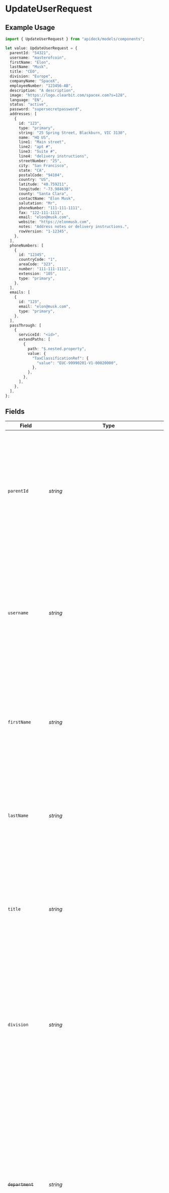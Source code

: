 # UpdateUserRequest

## Example Usage

```typescript
import { UpdateUserRequest } from "apideck/models/components";

let value: UpdateUserRequest = {
  parentId: "54321",
  username: "masterofcoin",
  firstName: "Elon",
  lastName: "Musk",
  title: "CEO",
  division: "Europe",
  companyName: "SpaceX",
  employeeNumber: "123456-AB",
  description: "A description",
  image: "https://logo.clearbit.com/spacex.com?s=128",
  language: "EN",
  status: "active",
  password: "supersecretpassword",
  addresses: [
    {
      id: "123",
      type: "primary",
      string: "25 Spring Street, Blackburn, VIC 3130",
      name: "HQ US",
      line1: "Main street",
      line2: "apt #",
      line3: "Suite #",
      line4: "delivery instructions",
      streetNumber: "25",
      city: "San Francisco",
      state: "CA",
      postalCode: "94104",
      country: "US",
      latitude: "40.759211",
      longitude: "-73.984638",
      county: "Santa Clara",
      contactName: "Elon Musk",
      salutation: "Mr",
      phoneNumber: "111-111-1111",
      fax: "122-111-1111",
      email: "elon@musk.com",
      website: "https://elonmusk.com",
      notes: "Address notes or delivery instructions.",
      rowVersion: "1-12345",
    },
  ],
  phoneNumbers: [
    {
      id: "12345",
      countryCode: "1",
      areaCode: "323",
      number: "111-111-1111",
      extension: "105",
      type: "primary",
    },
  ],
  emails: [
    {
      id: "123",
      email: "elon@musk.com",
      type: "primary",
    },
  ],
  passThrough: [
    {
      serviceId: "<id>",
      extendPaths: [
        {
          path: "$.nested.property",
          value: {
            "TaxClassificationRef": {
              "value": "EUC-99990201-V1-00020000",
            },
          },
        },
      ],
    },
  ],
};
```

## Fields

| Field                                                                                                                                                                                                                                                                                                                                                                                                                    | Type                                                                                                                                                                                                                                                                                                                                                                                                                     | Required                                                                                                                                                                                                                                                                                                                                                                                                                 | Description                                                                                                                                                                                                                                                                                                                                                                                                              | Example                                                                                                                                                                                                                                                                                                                                                                                                                  |
| ------------------------------------------------------------------------------------------------------------------------------------------------------------------------------------------------------------------------------------------------------------------------------------------------------------------------------------------------------------------------------------------------------------------------ | ------------------------------------------------------------------------------------------------------------------------------------------------------------------------------------------------------------------------------------------------------------------------------------------------------------------------------------------------------------------------------------------------------------------------ | ------------------------------------------------------------------------------------------------------------------------------------------------------------------------------------------------------------------------------------------------------------------------------------------------------------------------------------------------------------------------------------------------------------------------ | ------------------------------------------------------------------------------------------------------------------------------------------------------------------------------------------------------------------------------------------------------------------------------------------------------------------------------------------------------------------------------------------------------------------------ | ------------------------------------------------------------------------------------------------------------------------------------------------------------------------------------------------------------------------------------------------------------------------------------------------------------------------------------------------------------------------------------------------------------------------ |
| `parentId`                                                                                                                                                                                                                                                                                                                                                                                                               | *string*                                                                                                                                                                                                                                                                                                                                                                                                                 | :heavy_minus_sign:                                                                                                                                                                                                                                                                                                                                                                                                       | The parent_id property is used to specify the identifier of the parent user in the CRM system. This field is optional and should be provided if the user being updated is associated with a parent user account. It helps in maintaining hierarchical relationships between users within the CRM.                                                                                                                        | 54321                                                                                                                                                                                                                                                                                                                                                                                                                    |
| `username`                                                                                                                                                                                                                                                                                                                                                                                                               | *string*                                                                                                                                                                                                                                                                                                                                                                                                                 | :heavy_minus_sign:                                                                                                                                                                                                                                                                                                                                                                                                       | The username property represents the unique identifier for the user within the CRM system. This field is optional but should be unique across the system to ensure proper identification and authentication of the user. It is crucial for login and user management operations.                                                                                                                                         | masterofcoin                                                                                                                                                                                                                                                                                                                                                                                                             |
| `firstName`                                                                                                                                                                                                                                                                                                                                                                                                              | *string*                                                                                                                                                                                                                                                                                                                                                                                                                 | :heavy_minus_sign:                                                                                                                                                                                                                                                                                                                                                                                                       | The first_name property is used to update the user's first name in the CRM system. This field is optional and should contain the given name of the user. It is important for personalizing user interactions and communications.                                                                                                                                                                                         | Elon                                                                                                                                                                                                                                                                                                                                                                                                                     |
| `lastName`                                                                                                                                                                                                                                                                                                                                                                                                               | *string*                                                                                                                                                                                                                                                                                                                                                                                                                 | :heavy_minus_sign:                                                                                                                                                                                                                                                                                                                                                                                                       | The last_name property is used to update the user's last name in the CRM system. This field is optional and should contain the family name of the user. It is essential for identifying users and maintaining accurate records.                                                                                                                                                                                          | Musk                                                                                                                                                                                                                                                                                                                                                                                                                     |
| `title`                                                                                                                                                                                                                                                                                                                                                                                                                  | *string*                                                                                                                                                                                                                                                                                                                                                                                                                 | :heavy_minus_sign:                                                                                                                                                                                                                                                                                                                                                                                                       | The title property is used to specify the user's job title within the CRM system. This field is optional and should reflect the user's professional designation. It is useful for organizational hierarchy and role-based access control.                                                                                                                                                                                | CEO                                                                                                                                                                                                                                                                                                                                                                                                                      |
| `division`                                                                                                                                                                                                                                                                                                                                                                                                               | *string*                                                                                                                                                                                                                                                                                                                                                                                                                 | :heavy_minus_sign:                                                                                                                                                                                                                                                                                                                                                                                                       | Specifies the division within the organization where the user is currently assigned. This field helps categorize users into broader organizational units, such as regions or teams, and is used to update the user's division information in the CRM. It is optional and should be a valid string representing the division name.                                                                                        | Europe                                                                                                                                                                                                                                                                                                                                                                                                                   |
| ~~`department`~~                                                                                                                                                                                                                                                                                                                                                                                                         | *string*                                                                                                                                                                                                                                                                                                                                                                                                                 | :heavy_minus_sign:                                                                                                                                                                                                                                                                                                                                                                                                       | : warning: ** DEPRECATED **: This will be removed in a future release, please migrate away from it as soon as possible.<br/><br/>Indicates the department within the organization where the user is currently assigned. This field is deprecated in favor of using department_id and department_name for more precise identification. It remains optional and should be a valid string representing the department name if used. | R&D                                                                                                                                                                                                                                                                                                                                                                                                                      |
| `companyName`                                                                                                                                                                                                                                                                                                                                                                                                            | *string*                                                                                                                                                                                                                                                                                                                                                                                                                 | :heavy_minus_sign:                                                                                                                                                                                                                                                                                                                                                                                                       | Represents the name of the company associated with the user. This field is used to update or verify the user's company affiliation within the CRM system. It is optional and should be a valid string containing the company's name.                                                                                                                                                                                     | SpaceX                                                                                                                                                                                                                                                                                                                                                                                                                   |
| `employeeNumber`                                                                                                                                                                                                                                                                                                                                                                                                         | *string*                                                                                                                                                                                                                                                                                                                                                                                                                 | :heavy_minus_sign:                                                                                                                                                                                                                                                                                                                                                                                                       | A unique identifier assigned to the user within the company, such as an Employee Number or ID. This field is crucial for distinguishing between users and ensuring accurate updates to user records. It is optional and should be a valid string representing the user's unique employee identifier.                                                                                                                     | 123456-AB                                                                                                                                                                                                                                                                                                                                                                                                                |
| `description`                                                                                                                                                                                                                                                                                                                                                                                                            | *string*                                                                                                                                                                                                                                                                                                                                                                                                                 | :heavy_minus_sign:                                                                                                                                                                                                                                                                                                                                                                                                       | Provides additional information or context about the user record being updated. This field can be used to include notes or descriptions that aid in understanding the user's role or status within the organization. It is optional and should be a valid string containing descriptive text.                                                                                                                            | A description                                                                                                                                                                                                                                                                                                                                                                                                            |
| `image`                                                                                                                                                                                                                                                                                                                                                                                                                  | *string*                                                                                                                                                                                                                                                                                                                                                                                                                 | :heavy_minus_sign:                                                                                                                                                                                                                                                                                                                                                                                                       | The URL of the user's avatar image. This property allows you to update the user's profile picture in the CRM system. Ensure the URL is accessible and points to a valid image file format such as JPEG or PNG.                                                                                                                                                                                                           | https://logo.clearbit.com/spacex.com?s=128                                                                                                                                                                                                                                                                                                                                                                               |
| `language`                                                                                                                                                                                                                                                                                                                                                                                                               | *string*                                                                                                                                                                                                                                                                                                                                                                                                                 | :heavy_minus_sign:                                                                                                                                                                                                                                                                                                                                                                                                       | The language preference for the user, specified using the ISO 639-1 language code. This setting helps tailor the user's experience by displaying content in their preferred language. For example, use 'EN' for English.                                                                                                                                                                                                 | EN                                                                                                                                                                                                                                                                                                                                                                                                                       |
| `status`                                                                                                                                                                                                                                                                                                                                                                                                                 | *string*                                                                                                                                                                                                                                                                                                                                                                                                                 | :heavy_minus_sign:                                                                                                                                                                                                                                                                                                                                                                                                       | The current status of the user within the CRM system. This field is used to manage user activity and access, such as 'active' or 'inactive'. Ensure the status aligns with the user's role and permissions.                                                                                                                                                                                                              | active                                                                                                                                                                                                                                                                                                                                                                                                                   |
| `password`                                                                                                                                                                                                                                                                                                                                                                                                               | *string*                                                                                                                                                                                                                                                                                                                                                                                                                 | :heavy_minus_sign:                                                                                                                                                                                                                                                                                                                                                                                                       | The user's password for accessing the CRM system. This field should be updated with a secure, strong password to maintain account security. Follow best practices for password complexity and storage.                                                                                                                                                                                                                   | supersecretpassword                                                                                                                                                                                                                                                                                                                                                                                                      |
| `addresses`                                                                                                                                                                                                                                                                                                                                                                                                              | [components.UpdateUserRequestAddresses](../../models/components/updateuserrequestaddresses.md)[]                                                                                                                                                                                                                                                                                                                         | :heavy_minus_sign:                                                                                                                                                                                                                                                                                                                                                                                                       | A list of addresses associated with the user. This array can include multiple address objects, each detailing specific location information such as street, city, and postal code. Use this to update or add new addresses for the user.                                                                                                                                                                                 |                                                                                                                                                                                                                                                                                                                                                                                                                          |
| `phoneNumbers`                                                                                                                                                                                                                                                                                                                                                                                                           | [components.UpdateUserRequestPhoneNumbers](../../models/components/updateuserrequestphonenumbers.md)[]                                                                                                                                                                                                                                                                                                                   | :heavy_minus_sign:                                                                                                                                                                                                                                                                                                                                                                                                       | An array of phone numbers associated with the user. This property allows you to update or add multiple contact numbers for the user, ensuring comprehensive contact information is maintained. Each phone number should be formatted according to international standards for consistency.                                                                                                                               |                                                                                                                                                                                                                                                                                                                                                                                                                          |
| `emails`                                                                                                                                                                                                                                                                                                                                                                                                                 | [components.UpdateUserRequestEmails](../../models/components/updateuserrequestemails.md)[]                                                                                                                                                                                                                                                                                                                               | :heavy_check_mark:                                                                                                                                                                                                                                                                                                                                                                                                       | A collection of email objects that represent the user's email addresses to be updated. Each object within the array must include at least the 'email' field, and can optionally include 'id' and 'type'. This array is mandatory and ensures that all relevant email information is captured and updated in the user record.                                                                                             |                                                                                                                                                                                                                                                                                                                                                                                                                          |
| `passThrough`                                                                                                                                                                                                                                                                                                                                                                                                            | [components.UpdateUserRequestPassThrough](../../models/components/updateuserrequestpassthrough.md)[]                                                                                                                                                                                                                                                                                                                     | :heavy_minus_sign:                                                                                                                                                                                                                                                                                                                                                                                                       | The pass_through property is used to include custom data or specific modifications when updating user records. This allows for flexibility in handling service-specific requirements or extensions within the request body. It is not mandatory, but when used, it should be structured according to the service's needs.                                                                                                |                                                                                                                                                                                                                                                                                                                                                                                                                          |